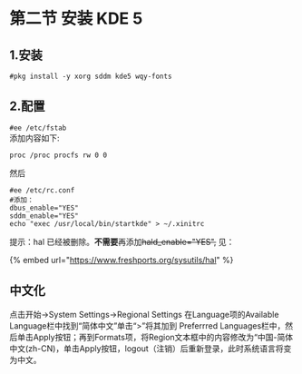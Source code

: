 # 第二节 安装 KDE 5

## 1.安装 <a href="1-an-zhuang" id="1-an-zhuang"></a>

`#pkg install -y xorg sddm kde5 wqy-fonts`

## 2.配置

`#ee /etc/fstab`\
添加内容如下:

`proc /proc procfs rw 0 0`

然后

```
#ee /etc/rc.conf
#添加：
dbus_enable="YES"
sddm_enable="YES"
echo "exec /usr/local/bin/startkde" > ~/.xinitrc
```



提示：hal 已经被删除。**不需要**再添加~~hald\_enable="YES",~~ 见：

{% embed url="https://www.freshports.org/sysutils/hal" %}

## 中文化

点击开始->System Settings->Regional Settings 在Language项的Available Language栏中找到“简体中文”单击“>”将其加到 Preferrred Languages栏中，然后单击Apply按钮；再到Formats项，将Region文本框中的内容修改为“中国-简体中文(zh-CN)，单击Apply按钮，logout（注销）后重新登录，此时系统语言将变为中文。
